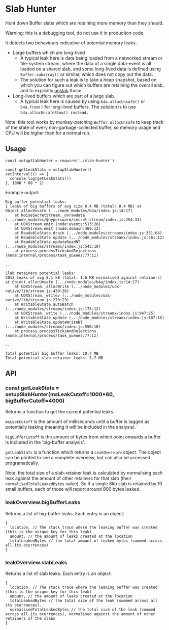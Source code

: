 # Slab Hunter

Hunt down Buffer slabs which are retaining more memory than they should.

Warning: this is a debugging tool, do not use it in production code.

It detects two behaviours indicative of potential memory leaks:
- Large buffers which are long-lived
    - A typical leak here is data being loaded from a networked stream or file-system stream, where the data of a single data-event is all loaded on a shared slab, and some long-lived data is defined using `Buffer.subarray()` or similar, which does not copy out the data.
  - The solution for such a leak is to take a heap snapshot, based on which you can figure out which buffers are retaining the overall slab, and to explicitly [unslab](https://github.com/holepunchto/unslab) those.
- Long-lived buffers which are part of a large slab.
    - A typical leak here is caused by using `b4a.allocUnsafe()` or `b4a.from()` for long-lived buffers. The solution is to use `b4a.allocUnsafeSlow() instead.`

Note: this tool works by monkey-patching `Buffer.allocUnsafe` to keep track of the state of every non-garbage-collected buffer, so memory usage and CPU will be higher than for a normal run.

## Usage

```
const setupSlabHunter = require('./slab-hunter')

const getLeakStats = setupSlabHunter()
setInterval(() => {
  console.log(getLeakStats())
}, 1000 * 60 * 2)
```

Example output:

```
Big buffer potential leaks:
1 leaks of big buffers of avg size 8.4 MB (total: 8.4 MB) at Object.allocUnsafe (.../node_modules/b4a/index.js:14:17)
    at NoiseSecretStream._onrawdata (.../node_modules/@hyperswarm/secret-stream/index.js:254:33)
    at UDXStream.emit (node:events:513:28)
    at UDXStream.emit (node:domain:489:12)
    at ReadableState.drain (.../node_modules/streamx/index.js:351:64)
    at ReadableState.update (.../node_modules/streamx/index.js:361:12)
    at ReadableState.updateReadNT (.../node_modules/streamx/index.js:543:10)
    at process.processTicksAndRejections (node:internal/process/task_queues:77:11)

...

Slab retainers potential leaks:
2013 leaks of avg 8.1 kB (total: 1.6 MB normalised against retainers) at Object.allocUnsafe (.../node_modules/b4a/index.js:14:17)
    at UDXStream._allocWrite (.../node_modules/udx-native/lib/stream.js:430:26)
    at UDXStream._writev (.../node_modules/udx-native/lib/stream.js:273:23)
    at WritableState.autoBatch (.../node_modules/streamx/index.js:175:12)
    at UDXStream._write (.../node_modules/streamx/index.js:947:25)
    at WritableState.update (.../node_modules/streamx/index.js:187:16)
    at WritableState.updateWriteNT (.../node_modules/streamx/index.js:550:10)
    at process.processTicksAndRejections (node:internal/process/task_queues:77:11)

...

Total potential big buffer leaks: 10.7 MB
Total potential slab-retainer leaks: 3.7 MB

```

## API

### const getLeakStats = setupSlabHunter(msLeakCutoff=1000*60, bigBufferCutoff=4000)

Returns a function to get the current potential leaks.

`msLeakCutoff` is the amount of milliseconds until a buffer is tagged as potentially leaking (meaning it will be included in the analysis).

`bigBufferCutoff` is the amount of bytes from which point onwards a buffer is included in the 'big-buffer analysis'.

`getLeakStats` is a function which returns a `LeakOverview` object. The object can be printed to see a complete overview, but can also be accessed programatically.

Note: the total size of a slab-retainer leak is calculated by normalising each leak against the amount of other retainers for that slab (their `normalisedTotalLeakedBytes` value). So if a single 8kb slab is retained by 10 small buffers, each of those will report around 800 bytes leaked.

### leakOverview.bigBufferLeaks

Returns a list of big-buffer leaks. Each entry is an object:
```
{
  location, // The stack trace where the leaking buffer was created (this is the unique key for this leak)
  amount, // the amount of leaks created at the location
  totalLeakedBytes // the total amount of leaked bytes (summed across all its ocurrences)
}
```

### leakOverview.slabLeaks

Returns a list of slab leaks. Each entry is an object:

```
{
  location, // The stack trace where the leaking buffer was created (this is the unique key for this leak)
  amount, // the amount of leaks created at the location
  totalLeakedBytes // the total size of the leak (summed across all its ocurrences).
  normalisedTotalLeakedBytes // the total size of the leak (summed across all its ocurrences), normalised against the amount of other retainers of the slabs
}
```
